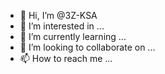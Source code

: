 - 👋 Hi, I’m @3Z-KSA
- 👀 I’m interested in ...
- 🌱 I’m currently learning ...
- 💞️ I’m looking to collaborate on ...
- 📫 How to reach me ...

<!---
3Z-KSA/3Z-KSA is a ✨ special ✨ repository because its `README.md` (this file) appears on your GitHub profile.
You can click the Preview link to take a look at your changes.
--->
